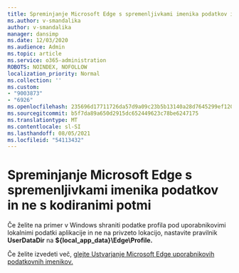 ```yaml
---
title: Spreminjanje Microsoft Edge s spremenljivkami imenika podatkov in ne s kodiranimi potmi
ms.author: v-smandalika
author: v-smandalika
manager: dansimp
ms.date: 12/03/2020
ms.audience: Admin
ms.topic: article
ms.service: o365-administration
ROBOTS: NOINDEX, NOFOLLOW
localization_priority: Normal
ms.collection: ''
ms.custom:
- "9003873"
- "6926"
ms.openlocfilehash: 235696d17711726da57d9a09c23b5b13140a28d7645299ef120a4b2c7b395c5e
ms.sourcegitcommit: b5f7da89a650d2915dc652449623c78be6247175
ms.translationtype: MT
ms.contentlocale: sl-SI
ms.lasthandoff: 08/05/2021
ms.locfileid: "54113432"
---
```

# <a name="modify-microsoft-edge-by-using-data-directory-variables-rather-than-hardcoded-paths"></a>Spreminjanje Microsoft Edge s spremenljivkami imenika podatkov in ne s kodiranimi potmi

Če želite na primer v Windows shraniti podatke profila pod uporabnikovimi lokalnimi podatki aplikacije in ne na privzeto lokacijo, nastavite pravilnik **UserDataDir** na **${local_app_data}\Edge\Profile.** 

Če želite izvedeti več, [glejte Ustvarjanje Microsoft Edge uporabnikovih podatkovnih imenikov.](https://docs.microsoft.com/deployedge/edge-learnmore-create-user-directory-vars)